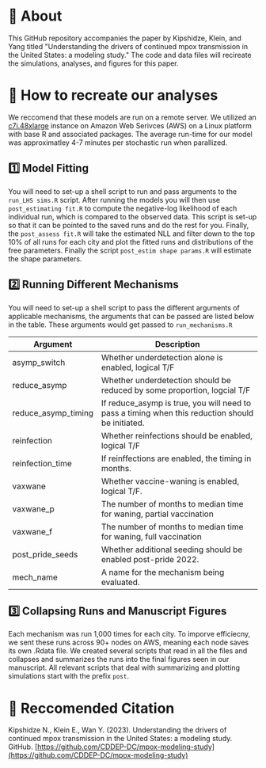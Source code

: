# 📍 About
This GitHub repository accompanies the paper by Kipshidze, Klein, and Yang titled "Understanding the drivers of continued mpox transmission in the United States: a modeling study." The code and data files will recireate the simulations, analyses, and figures for this paper.

# 📌 How to recreate our analyses
We reccomend that these models are run on a remote server. We utilized an [c7i.48xlarge](https://aws.amazon.com/ec2/instance-types/c7i/) instance on Amazon Web Serivces (AWS) on a Linux platform with base R and associated packages. The average run-time for our model was approximatley 4-7 minutes per stochastic run when parallized. 

## 1️⃣ Model Fitting
You will need to set-up a shell script to run and pass arguments to the `run_LHS sims.R` script.
After running the models you will then use `post_estimating fit.R` to compute the negative-log likelihood  of each individual run, which is compared to the observed data. This script is set-up so that it can be pointed to the saved runs and do the rest for you. Finally, the `post_assess fit.R` will take the estimated NLL and filter down to the top 10% of all runs for each city and plot the fitted runs and distributions of the free parameters. Finally the script `post_estim shape params.R` will estimate the shape parameters.

## 2️⃣ Running Different Mechanisms
You will need to set-up a shell script to pass the different arguments of applicable mechanisms, the arguments that can be passed are listed below in the table. These arguments would get passed to `run_mechanisms.R`

| Argument | Description |
| -- | -- | 
| asymp_switch | Whether underdetection alone is enabled, logical T/F |
| reduce_asymp | Whether underdetection should be reduced by some proportion, logcial T/F |
| reduce_asymp_timing | If reduce_asymp is true, you will need to pass a timing when this reduction should be initiated. |
| reinfection | Whether reinfections should be enabled, logical T/F | 
| reinfection_time | If reinffections are enabled, the timing in months. |
| vaxwane | Whether vaccine-waning is enabled, logical T/F. |
| vaxwane_p | The number of months to median time for waning, partial vaccination |
| vaxwane_f | The number of months to median time for waning, full vaccination |
| post_pride_seeds | Whether additional seeding should be enabled post-pride 2022. |
| mech_name | A name for the mechanism being evaluated. | 

## 3️⃣ Collapsing Runs and Manuscript Figures
Each mechanism was run 1,000 times for each city. To imporve efficiecny, we sent these runs across 90+ nodes on AWS, meaning each node saves its own .Rdata file. We created several scripts that read in all the files and collapses and summarizes the runs into the final figures seen in our manuscript. All relevant scripts that deal with summarizing and plotting simulations start with the prefix `post`.


# 📝 Reccomended Citation
Kipshidze N., Klein E., Wan Y. (2023). Understanding the drivers of continued mpox transmission in the United States: a modeling study. GitHub. [https://github.com/CDDEP-DC/mpox-modeling-study](https://github.com/CDDEP-DC/mpox-modeling-study)
